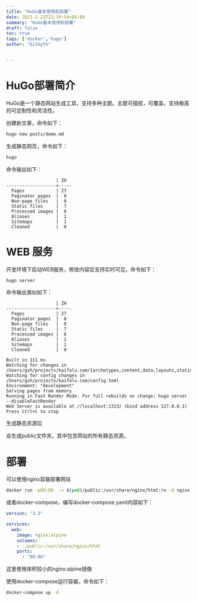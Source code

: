```yaml
---
title: "HuGo基本使用和部署"
date: 2021-1-23T22:39:54+08:00
summary: "HuGo基本使用和部署"
draft: false
toc: true
tags: ['docker','hugo']
author: "bitmyth"


---
```






# HuGo部署简介

HuGo是一个静态网站生成工具，支持多种主题。主题可插拔，可覆盖，支持极高的可定制性和灵活性。

创建新文章，命令如下：

```bash
hugo new posts/demo.md
```

生成静态网页，命令如下：

```bash
hugo
```

命令输出如下：

```Start building sites … 
                   | ZH  
-------------------+-----
  Pages            | 27  
  Paginator pages  |  0  
  Non-page files   |  0  
  Static files     |  7  
  Processed images |  0  
  Aliases          |  2  
  Sitemaps         |  1  
  Cleaned          |  0  
```

# WEB 服务

开发环境下启动WEB服务，修改内容后支持实时可见，命令如下：

```bash
hugo server
```

命令输出类似如下：

```Start building sites … 
                   | ZH  
-------------------+-----
  Pages            | 27  
  Paginator pages  |  0  
  Non-page files   |  0  
  Static files     |  7  
  Processed images |  0  
  Aliases          |  2  
  Sitemaps         |  1  
  Cleaned          |  0  

Built in 111 ms
Watching for changes in /Users/gsh/projects/kaifalu.com/{archetypes,content,data,layouts,static,themes}
Watching for config changes in /Users/gsh/projects/kaifalu.com/config.toml
Environment: "development"
Serving pages from memory
Running in Fast Render Mode. For full rebuilds on change: hugo server --disableFastRender
Web Server is available at //localhost:1313/ (bind address 127.0.0.1)
Press Ctrl+C to stop
```

生成静态资源后

会生成public文件夹，其中包含网站的所有静态资源。

# 部署

可以使用nginx容器部署网站

```bash
docker run -p80:80  -v $(pwd)/public:/usr/share/nginx/html:ro -d nginx
```

或者docker-compose，编写docker-compose.yaml内容如下：

```yaml
version: "3.3"

services:
  web:
    image: nginx:alpine
    volumes:
    - ./public:/usr/share/nginx/html
    ports:
      - "80:80"
```

这里使用体积较小的nginx:alpine镜像

使用docker-compose运行容器，命令如下：

```bash
docker-compose up -d
```

